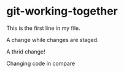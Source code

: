 # git-working-together

This is the first line in my file.

A change while changes are staged.

A thrid change!

Changing code in compare